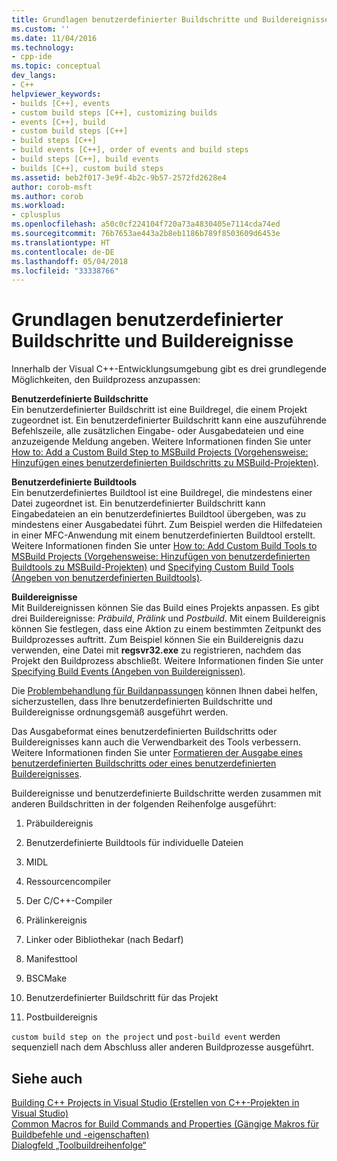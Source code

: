 ```yaml
---
title: Grundlagen benutzerdefinierter Buildschritte und Buildereignisse | Microsoft-Dokumentation
ms.custom: ''
ms.date: 11/04/2016
ms.technology:
- cpp-ide
ms.topic: conceptual
dev_langs:
- C++
helpviewer_keywords:
- builds [C++], events
- custom build steps [C++], customizing builds
- events [C++], build
- custom build steps [C++]
- build steps [C++]
- build events [C++], order of events and build steps
- build steps [C++], build events
- builds [C++], custom build steps
ms.assetid: beb2f017-3e9f-4b2c-9b57-2572fd2628e4
author: corob-msft
ms.author: corob
ms.workload:
- cplusplus
ms.openlocfilehash: a50c0cf224104f720a73a4830405e7114cda74ed
ms.sourcegitcommit: 76b7653ae443a2b8eb1186b789f8503609d6453e
ms.translationtype: HT
ms.contentlocale: de-DE
ms.lasthandoff: 05/04/2018
ms.locfileid: "33338766"
---
```

# <a name="understanding-custom-build-steps-and-build-events"></a>Grundlagen benutzerdefinierter Buildschritte und Buildereignisse
Innerhalb der Visual C++-Entwicklungsumgebung gibt es drei grundlegende Möglichkeiten, den Buildprozess anzupassen:  
  
 **Benutzerdefinierte Buildschritte**  
 Ein benutzerdefinierter Buildschritt ist eine Buildregel, die einem Projekt zugeordnet ist. Ein benutzerdefinierter Buildschritt kann eine auszuführende Befehlszeile, alle zusätzlichen Eingabe- oder Ausgabedateien und eine anzuzeigende Meldung angeben. Weitere Informationen finden Sie unter [How to: Add a Custom Build Step to MSBuild Projects (Vorgehensweise: Hinzufügen eines benutzerdefinierten Buildschritts zu MSBuild-Projekten)](../build/how-to-add-a-custom-build-step-to-msbuild-projects.md).  
  
 **Benutzerdefinierte Buildtools**  
 Ein benutzerdefiniertes Buildtool ist eine Buildregel, die mindestens einer Datei zugeordnet ist. Ein benutzerdefinierter Buildschritt kann Eingabedateien an ein benutzerdefiniertes Buildtool übergeben, was zu mindestens einer Ausgabedatei führt. Zum Beispiel werden die Hilfedateien in einer MFC-Anwendung mit einem benutzerdefinierten Buildtool erstellt. Weitere Informationen finden Sie unter [How to: Add Custom Build Tools to MSBuild Projects (Vorgehensweise: Hinzufügen von benutzerdefinierten Buildtools zu MSBuild-Projekten)](../build/how-to-add-custom-build-tools-to-msbuild-projects.md) und [Specifying Custom Build Tools (Angeben von benutzerdefinierten Buildtools)](../ide/specifying-custom-build-tools.md).  
  
 **Buildereignisse**  
 Mit Buildereignissen können Sie das Build eines Projekts anpassen. Es gibt drei Buildereignisse: *Präbuild*, *Prälink* und *Postbuild*. Mit einem Buildereignis können Sie festlegen, dass eine Aktion zu einem bestimmten Zeitpunkt des Buildprozesses auftritt. Zum Beispiel können Sie ein Buildereignis dazu verwenden, eine Datei mit **regsvr32.exe** zu registrieren, nachdem das Projekt den Buildprozess abschließt. Weitere Informationen finden Sie unter [Specifying Build Events (Angeben von Buildereignissen)](../ide/specifying-build-events.md).  
  
 Die [Problembehandlung für Buildanpassungen](../ide/troubleshooting-build-customizations.md) können Ihnen dabei helfen, sicherzustellen, dass Ihre benutzerdefinierten Buildschritte und Buildereignisse ordnungsgemäß ausgeführt werden.  
  
 Das Ausgabeformat eines benutzerdefinierten Buildschritts oder Buildereignisses kann auch die Verwendbarkeit des Tools verbessern. Weitere Informationen finden Sie unter [Formatieren der Ausgabe eines benutzerdefinierten Buildschritts oder eines benutzerdefinierten Buildereignisses](../ide/formatting-the-output-of-a-custom-build-step-or-build-event.md).  
  
 Buildereignisse und benutzerdefinierte Buildschritte werden zusammen mit anderen Buildschritten in der folgenden Reihenfolge ausgeführt:  
  
1.  Präbuildereignis  
  
2.  Benutzerdefinierte Buildtools für individuelle Dateien  
  
3.  MIDL  
  
4.  Ressourcencompiler  
  
5.  Der C/C++-Compiler  
  
6.  Prälinkereignis  
  
7.  Linker oder Bibliothekar (nach Bedarf)  
  
8.  Manifesttool  
  
9. BSCMake  
  
10. Benutzerdefinierter Buildschritt für das Projekt  
  
11. Postbuildereignis  
  
 `custom build step on the project` und `post-build event` werden sequenziell nach dem Abschluss aller anderen Buildprozesse ausgeführt.  
  
## <a name="see-also"></a>Siehe auch  
 [Building C++ Projects in Visual Studio (Erstellen von C++-Projekten in Visual Studio)](../ide/building-cpp-projects-in-visual-studio.md)   
 [Common Macros for Build Commands and Properties (Gängige Makros für Buildbefehle und -eigenschaften)](../ide/common-macros-for-build-commands-and-properties.md)   
 [Dialogfeld „Toolbuildreihenfolge“](http://msdn.microsoft.com/en-us/6204c5b1-7ce9-4948-9ff6-0268642ee14c)